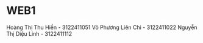 # WEB1
Hoàng Thị Thu Hiền - 3122411051 
Võ Phương Liên Chi - 3122411022
Nguyễn Thị Diệu Linh - 3122411112
